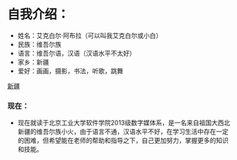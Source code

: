 # 自我介绍：
* 姓名：艾克白尔·阿布拉（可以叫我艾克白尔或小白）
* 民族：维吾尔族
* 语言：维吾尔语，汉语（汉语水平不太好）
* 家乡：新疆
* 爱好：画画，摄影，书法，听歌，跳舞
 
[新疆](http://image.baidu.com/search/detail?ct=503316480&z=undefined&tn=baiduimagedetail&ipn=d&word=%E6%96%B0%E7%96%86&step_word=&ie=utf-8&in=&cl=2&lm=-1&st=undefined&cs=3818095043,2821370140&os=2416979854,2660100513&simid=3367939115,402648906&pn=2&rn=1&di=107399974330&ln=1000&fr=&fmq=1456883526313_R&ic=undefined&s=undefined&se=&sme=&tab=0&width=&height=&face=undefined&is=&istype=0&ist=&jit=&bdtype=0&gsm=0&objurl=http%3A%2F%2Fpic3.nipic.com%2F20090527%2F2653320_163247008_2.jpg#pn=0&spn=0&di=107399974330&adpicid=0&pi=&simid=3367939115%2C402648906&objurl=http%3A%2F%2Fpic3.nipic.com%2F20090527%2F2653320_163247008_2.jpg&fromurl=ippr_z2C%24qAzdH3FAzdH3Fooo_z%26e3Bgtrtv_z%26e3Bv54AzdH3Ffi5oAzdH3F8AzdH3FmdAzdH3Fduluwwlk80n09a19_z%26e3Bip4s&W=1024&H=596&S=&TP=jpg)

### 现在：
*   现在就读于北京工业大学软件学院2013级数字媒体系，是一名来自祖国大西北新疆的维吾尔族小火，由于语言不通，汉语水平不好，在学习生活中存在一定的困难，但希望能在老师的帮助和指导之下，自己更加努力，掌握更多的知识和技能。
